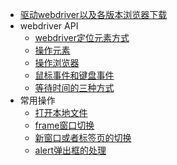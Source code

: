 * [驱动webdriver以及各版本浏览器下载](webdriver.md)
* webdriver API
  * [webdriver定位元素方式](locateForWD.md)
  * [操作元素](controlElement.md)
  * [操作浏览器](controlBrowser.md)
  * [鼠标事件和键盘事件](mouseNkeyboardEvent.md)
  * [等待时间的三种方式](waitTime.md)
* 常用操作
  * [打开本地文件](openLocalFile.md)
  * [frame窗口切换](switchToframe.md)
  * [新窗口或者标签页的切换](switchToWindow.md)
  * [alert弹出框的处理](switchToAlert.md)
